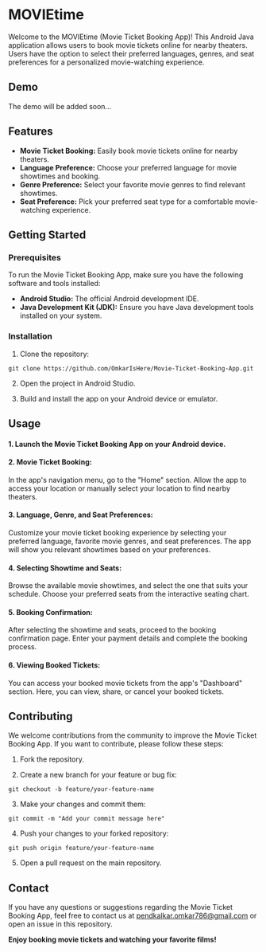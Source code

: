 
# MOVIEtime

Welcome to the MOVIEtime (Movie Ticket Booking App)! This Android Java application allows users to book movie tickets online for nearby theaters. Users have the option to select their preferred languages, genres, and seat preferences for a personalized movie-watching experience.



## Demo

The demo will be added soon...


## Features

- **Movie Ticket Booking:** Easily book movie tickets online for nearby theaters.
- **Language Preference:** Choose your preferred language for movie showtimes and booking.
- **Genre Preference:** Select your favorite movie genres to find relevant showtimes.
- **Seat Preference:** Pick your preferred seat type for a comfortable movie-watching experience.

## Getting Started

### Prerequisites

To run the Movie Ticket Booking App, make sure you have the following software and tools installed:

- **Android Studio:** The official Android development IDE.
- **Java Development Kit (JDK):** Ensure you have Java development tools installed on your system.

### Installation

1. Clone the repository:

```
git clone https://github.com/OmkarIsHere/Movie-Ticket-Booking-App.git

```
2. Open the project in Android Studio.

3. Build and install the app on your Android device or emulator.

## Usage

#### 1. Launch the Movie Ticket Booking App on your Android device.

#### 2. Movie Ticket Booking:

In the app's navigation menu, go to the "Home" section.
Allow the app to access your location or manually select your location to find nearby theaters.

#### 3. Language, Genre, and Seat Preferences:

Customize your movie ticket booking experience by selecting your preferred language, favorite movie genres, and seat preferences.
The app will show you relevant showtimes based on your preferences.

#### 4. Selecting Showtime and Seats:

Browse the available movie showtimes, and select the one that suits your schedule.
Choose your preferred seats from the interactive seating chart.

#### 5. Booking Confirmation:

After selecting the showtime and seats, proceed to the booking confirmation page.
Enter your payment details and complete the booking process.

#### 6. Viewing Booked Tickets:

You can access your booked movie tickets from the app's "Dashboard" section.
Here, you can view, share, or cancel your booked tickets.

## Contributing
We welcome contributions from the community to improve the Movie Ticket Booking App. If you want to contribute, please follow these steps:

1. Fork the repository.

2. Create a new branch for your feature or bug fix:
```
git checkout -b feature/your-feature-name

```

3. Make your changes and commit them:
```
git commit -m "Add your commit message here"

```

4. Push your changes to your forked repository:
```
git push origin feature/your-feature-name

```

5. Open a pull request on the main repository.


## Contact
If you have any questions or suggestions regarding the Movie Ticket Booking App, feel free to contact us at pendkalkar.omkar786@gmail.com or open an issue in this repository.

**Enjoy booking movie tickets and watching your favorite films!**
